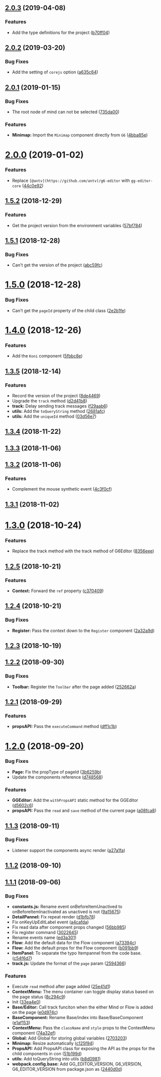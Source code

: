 ## [2.0.3](https://github.com/gaoli/GGEditor/compare/2.0.2...2.0.3) (2019-04-08)


### Features

* Add the type definitions for the project ([b70ff04](https://github.com/gaoli/GGEditor/commit/b70ff04))



## [2.0.2](https://github.com/gaoli/GGEditor/compare/2.0.1...2.0.2) (2019-03-20)


### Bug Fixes

* Add the setting of `corejs` option ([a635c64](https://github.com/gaoli/GGEditor/commit/a635c64))



## [2.0.1](https://github.com/gaoli/GGEditor/compare/2.0.0...2.0.1) (2019-01-15)


### Bug Fixes

* The root node of mind can not be selected ([735da00](https://github.com/gaoli/GGEditor/commit/735da00))


### Features

* **Minimap:** Import the `Minimap` component directly from `G6` ([4bba85e](https://github.com/gaoli/GGEditor/commit/4bba85e))



# [2.0.0](https://github.com/gaoli/GGEditor/compare/1.5.2...2.0.0) (2019-01-02)


### Features

* Replace `[@antv](https://github.com/antv)/g6-editor` with `gg-editor-core` ([44c0e92](https://github.com/gaoli/GGEditor/commit/44c0e92))



## [1.5.2](https://github.com/gaoli/GGEditor/compare/1.5.1...1.5.2) (2018-12-29)


### Features

* Get the project version from the environment variables ([57bf784](https://github.com/gaoli/GGEditor/commit/57bf784))



## [1.5.1](https://github.com/gaoli/GGEditor/compare/1.5.0...1.5.1) (2018-12-28)


### Bug Fixes

* Can't get the version of the project ([abc59fc](https://github.com/gaoli/GGEditor/commit/abc59fc))



# [1.5.0](https://github.com/gaoli/GGEditor/compare/1.4.0...1.5.0) (2018-12-28)


### Bug Fixes

* Can't get the `pageId` property of the child class ([2e2b1fe](https://github.com/gaoli/GGEditor/commit/2e2b1fe))



# [1.4.0](https://github.com/gaoli/GGEditor/compare/1.3.5...1.4.0) (2018-12-26)


### Features

* Add the `Koni` component ([5fbbc8e](https://github.com/gaoli/GGEditor/commit/5fbbc8e))



## [1.3.5](https://github.com/gaoli/GGEditor/compare/1.3.4...1.3.5) (2018-12-14)


### Features

* Record the version of the project ([8de4469](https://github.com/gaoli/GGEditor/commit/8de4469))
* Upgrade the `track` method ([d2d41b8](https://github.com/gaoli/GGEditor/commit/d2d41b8))
* **track:** Delay sending track messages ([f29aab6](https://github.com/gaoli/GGEditor/commit/f29aab6))
* **utils:** Add the `toQueryString` method ([2681afc](https://github.com/gaoli/GGEditor/commit/2681afc))
* **utils:** Add the `uniqueId` method ([03d56e7](https://github.com/gaoli/GGEditor/commit/03d56e7))



## [1.3.4](https://github.com/gaoli/GGEditor/compare/1.3.3...1.3.4) (2018-11-22)



## [1.3.3](https://github.com/gaoli/GGEditor/compare/1.3.2...1.3.3) (2018-11-06)



## [1.3.2](https://github.com/gaoli/GGEditor/compare/1.3.1...1.3.2) (2018-11-06)


### Features

* Complement the mouse synthetic event ([4c3f0cf](https://github.com/gaoli/GGEditor/commit/4c3f0cf))



## [1.3.1](https://github.com/gaoli/GGEditor/compare/1.3.0...1.3.1) (2018-11-02)



# [1.3.0](https://github.com/gaoli/GGEditor/compare/1.2.5...1.3.0) (2018-10-24)


### Features

* Replace the track method with the track method of G6Editor ([8356eee](https://github.com/gaoli/GGEditor/commit/8356eee))



## [1.2.5](https://github.com/gaoli/GGEditor/compare/1.2.4...1.2.5) (2018-10-21)


### Features

* **Context:** Forward the `ref` property ([c370409](https://github.com/gaoli/GGEditor/commit/c370409))



## [1.2.4](https://github.com/gaoli/GGEditor/compare/1.2.3...1.2.4) (2018-10-21)


### Bug Fixes

* **Register:** Pass the context down to the `Register` component ([2a32a9d](https://github.com/gaoli/GGEditor/commit/2a32a9d))



## [1.2.3](https://github.com/gaoli/GGEditor/compare/1.2.2...1.2.3) (2018-10-19)



## [1.2.2](https://github.com/gaoli/GGEditor/compare/1.2.1...1.2.2) (2018-09-30)


### Bug Fixes

* **Toolbar:** Register the `Toolbar` after the page added ([252662a](https://github.com/gaoli/GGEditor/commit/252662a))



## [1.2.1](https://github.com/gaoli/GGEditor/compare/1.2.0...1.2.1) (2018-09-29)


### Features

* **propsAPI:** Pass the `executeCommand` method ([dff1c1b](https://github.com/gaoli/GGEditor/commit/dff1c1b))



# [1.2.0](https://github.com/gaoli/GGEditor/compare/1.1.3...1.2.0) (2018-09-20)


### Bug Fixes

* **Page:** Fix the propType of pageId ([3b6259b](https://github.com/gaoli/GGEditor/commit/3b6259b))
* Update the components reference ([d748568](https://github.com/gaoli/GGEditor/commit/d748568))


### Features

* **GGEditor:** Add the `withPropsAPI` static method for the GGEditor ([d5602c6](https://github.com/gaoli/GGEditor/commit/d5602c6))
* **propsAPI:** Pass the `read` and `save` method of the current page ([a08fca8](https://github.com/gaoli/GGEditor/commit/a08fca8))



## [1.1.3](https://github.com/gaoli/GGEditor/compare/1.1.2...1.1.3) (2018-09-11)


### Bug Fixes

* Listener support the components async render ([a27a1fa](https://github.com/gaoli/GGEditor/commit/a27a1fa))



## [1.1.2](https://github.com/gaoli/GGEditor/compare/1.1.1...1.1.2) (2018-09-10)



## [1.1.1](https://github.com/gaoli/GGEditor/compare/33ea4e0...1.1.1) (2018-09-06)


### Bug Fixes

* **constants.js:** Rename event onBeforeItemUnactived to onBeforeItemInactivated as unactived is not ([9a15675](https://github.com/gaoli/GGEditor/commit/9a15675))
* **DetailPannel:** Fix repeat render ([d1bfb78](https://github.com/gaoli/GGEditor/commit/d1bfb78))
* Fix onKeyUpEditLabel event ([a4cafda](https://github.com/gaoli/GGEditor/commit/a4cafda))
* Fix read data after component props changed ([56bb985](https://github.com/gaoli/GGEditor/commit/56bb985))
* Fix register command ([3022645](https://github.com/gaoli/GGEditor/commit/3022645))
* Rename events name ([ed3a301](https://github.com/gaoli/GGEditor/commit/ed3a301))
* **Flow:** Add the default data for the Flow component ([a73394c](https://github.com/gaoli/GGEditor/commit/a73394c))
* **Flow:** Add the default props for the Flow component ([b091bb9](https://github.com/gaoli/GGEditor/commit/b091bb9))
* **ItemPanel:** To separate the typo Itempannel from the code base. ([c54f6d7](https://github.com/gaoli/GGEditor/commit/c54f6d7))
* **track.js:** Update the format of the `page` param ([2594366](https://github.com/gaoli/GGEditor/commit/2594366))


### Features

* Execute `read` method after page added ([25e41d1](https://github.com/gaoli/GGEditor/commit/25e41d1))
* **ContextMenu:** The menu container can toggle display status based on the page status ([8c294c9](https://github.com/gaoli/GGEditor/commit/8c294c9))
* Init ([33ea4e0](https://github.com/gaoli/GGEditor/commit/33ea4e0))
* **Base/Editor:** Call track funciton when the either Mind or Flow is added on the page ([e0d974c](https://github.com/gaoli/GGEditor/commit/e0d974c))
* **BaseComponent:** Rename Base/index into Base/BaseComponent ([e1af153](https://github.com/gaoli/GGEditor/commit/e1af153))
* **ContextMenu:** Pass the `className` and `style` props to the ContextMenu component ([74a32ef](https://github.com/gaoli/GGEditor/commit/74a32ef))
* **Global:** Add Global for storing global variables ([2703203](https://github.com/gaoli/GGEditor/commit/2703203))
* **Minimap:** Resize automatically ([c125f94](https://github.com/gaoli/GGEditor/commit/c125f94))
* **PropsAPI:** Add PropsAPI class for exposing the API as the props for the child components in con ([51b199d](https://github.com/gaoli/GGEditor/commit/51b199d))
* **utils:** Add toQueryString into utils ([b8d0981](https://github.com/gaoli/GGEditor/commit/b8d0981))
* **webpack.config.base:** Add GG_EDITOR_VERSION, G6_VERSION, G6_EDITOR_VERSION from package.json as ([2440d0d](https://github.com/gaoli/GGEditor/commit/2440d0d))



